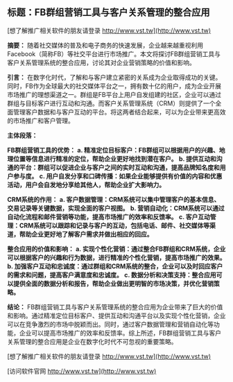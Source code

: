 ## **标题：FB群组营销工具与客户关系管理的整合应用**

[想了解推广相关软件的朋友请登录 http://www.vst.tw](http://www.vst.tw)

**摘要：**
随着社交媒体的普及和电子商务的快速发展，企业越来越重视利用Facebook（简称FB）等社交平台进行市场推广。本文将探讨FB群组营销工具与客户关系管理系统的整合应用，讨论其对企业营销策略的价值和影响。

**引言：**
在数字化时代，了解和与客户建立紧密的关系成为企业取得成功的关键。同时，FB作为全球最大的社交媒体平台之一，拥有数十亿的用户，成为企业开展市场推广的理想渠道之一。群组是FB平台上用户自发组建的社区，企业可以通过群组与目标客户进行互动和沟通。而客户关系管理系统（CRM）则提供了一个全面管理客户数据和与客户互动的平台。将这两者结合起来，可以为企业带来更高效的市场推广和客户管理。

**主体段落：**

**FB群组营销工具的优势：**
**a. 精准定位目标客户：FB群组可以根据用户的兴趣、地理位置等信息进行精准的定位，帮助企业更好地找到潜在客户。**
**b. 提供互动和沟通的平台：群组可以促进企业与客户之间的实时互动和沟通，提高品牌知名度和用户参与度。**
**c. 用户自发分享和口碑传播：如果企业能够提供有价值的内容和优惠活动，用户会自发地分享给其他人，帮助企业扩大影响力。**

**CRM系统的作用：**
**a. 客户数据管理：CRM系统可以集中管理客户的基本信息、交易记录等关键数据，实现全面的客户视图。**
**b. 营销自动化：CRM系统可以通过自动化流程和邮件营销等功能，提高市场推广的效率和反馈率。**
**c. 客户互动管理：CRM系统可以跟踪和记录与客户的互动，包括电话、邮件、社交媒体等渠道，帮助企业更好地了解客户需求并做出相应的回应。**

**整合应用的价值和影响：**
**a. 实现个性化营销：通过整合FB群组和CRM系统，企业可以根据客户的兴趣和行为数据，进行精准的个性化营销，提高市场推广的效果。**
**b. 加强客户互动和忠诚度：通过群组和CRM系统的整合，企业可以及时回应客户的需求和问题，提高客户满意度和忠诚度。**
**c. 数据分析和决策支持：整合应用可以提供全面的数据分析和报告，帮助企业做出更明智的市场决策，并优化营销策略。**

**结论：**
FB群组营销工具与客户关系管理系统的整合应用为企业带来了巨大的价值和影响。通过精准定位目标客户、提供互动和沟通平台以及实现个性化营销，企业可以在竞争激烈的市场中脱颖而出。同时，通过客户数据管理和营销自动化等功能，企业可以提高市场推广的效率和反馈率。综上所述，FB群组营销工具与客户关系管理的整合应用是企业在数字化时代不可忽视的重要策略。

[想了解推广相关软件的朋友请登录 http://www.vst.tw](http://www.vst.tw)


[访问软件官网 http://www.vst.tw](http://www.vst.tw)
